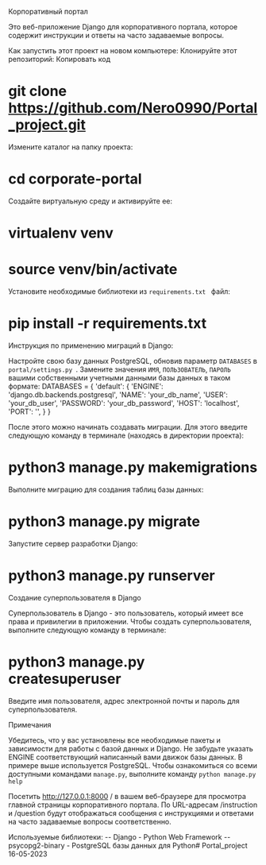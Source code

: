 Корпоративный портал

Это веб-приложение Django для корпоративного портала, которое содержит инструкции и ответы на часто задаваемые вопросы.

Как запустить этот проект на новом компьютере:
Клонируйте этот репозиторий:
Копировать код

# git clone https://github.com/Nero0990/Portal_project.git

Измените каталог на папку проекта:

# cd corporate-portal

Создайте виртуальную среду и активируйте ее:

# virtualenv venv

# source venv/bin/activate

Установите необходимые библиотеки из `requirements.txt ` файл:

# pip install -r requirements.txt

Инструкция по применению миграций в Django:

Настройте свою базу данных PostgreSQL, обновив параметр `DATABASES` в `portal/settings.py `. Замените значения `ИМЯ`, `ПОЛЬЗОВАТЕЛЬ`, `ПАРОЛЬ` вашими собственными учетными данными базы данных в таком формате:
DATABASES = {
'default': {
'ENGINE': 'django.db.backends.postgresql',
'NAME': 'your_db_name',
'USER': 'your_db_user',
'PASSWORD': 'your_db_password',
'HOST': 'localhost',
'PORT': '',
}
}

После этого можно начинать создавать миграции. Для этого введите следующую команду в терминале (находясь в директории проекта):

# python3 manage.py makemigrations

Выполните миграцию для создания таблиц базы данных:

# python3 manage.py migrate

Запустите сервер разработки Django:

# python3 manage.py runserver

Создание суперпользователя в Django

Суперпользователь в Django - это пользователь, который имеет все права и привилегии в приложении. Чтобы создать суперпользователя, выполните следующую команду в терминале:

# python3 manage.py createsuperuser

Введите имя пользователя, адрес электронной почты и пароль для суперпользователя.

Примечания

Убедитесь, что у вас установлены все необходимые пакеты и зависимости для работы с базой данных и Django.
Не забудьте указать ENGINE соответствующий написанный вами движок базы данных. В примере выше используется PostgreSQL.
Чтобы ознакомиться со всеми доступными командами `manage.py`, выполните команду `python manage.py help`

Посетить http://127.0.0.1:8000 / в вашем веб-браузере для просмотра главной страницы корпоративного портала. По URL-адресам /instruction и /question будут отображаться сообщения с инструкциями и ответами на часто задаваемые вопросы соответственно.

Используемые библиотеки:
-- Django - Python Web Framework
-- psycopg2-binary - PostgreSQL базы данных для Python# Portal_project
16-05-2023
